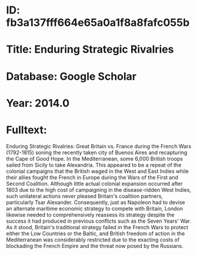 # ID: fb3a137fff664e65a0a1f8a8fafc055b
# Title: Enduring Strategic Rivalries
# Database: Google Scholar
# Year: 2014.0
# Fulltext:
Enduring Strategic Rivalries: Great Britain vs. France during the French Wars (1792-1815) soning the recently taken city of Buenos Aires and recapturing the Cape of Good Hope.
In the Mediterranean, some 6,000 British troops sailed from Sicily to take Alexandria.
This appeared to be a repeat of the colonial campaigns that the British waged in the West and East Indies while their allies fought the French in Europe during the Wars of the First and Second Coalition.
Although little actual colonial expansion occurred after 1803 due to the high cost of campaigning in the disease-ridden West Indies, such unilateral actions never pleased Britain's coalition partners, particularly Tsar Alexander.
Consequently, just as Napoleon had to devise an alternate maritime economic strategy to compete with Britain, London likewise needed to comprehensively reassess its strategy despite the success it had produced in previous conflicts such as the Seven Years' War.
As it stood, Britain's traditional strategy failed in the French Wars to protect either the Low Countries or the Baltic, and British freedom of action in the Mediterranean was considerably restricted due to the exacting costs of blockading the French Empire and the threat now posed by the Russians.